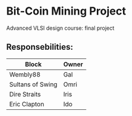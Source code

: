 # Bit-Coin Mining Project
Advanced VLSI design course: final project 

## Responsebilities:
| Block            | Owner |
| ---------------- | ----- |
| Wembly88         | Gal   |
| Sultans of Swing | Omri  |
| Dire Straits     | Iris  |
| Eric Clapton     | Ido   |
